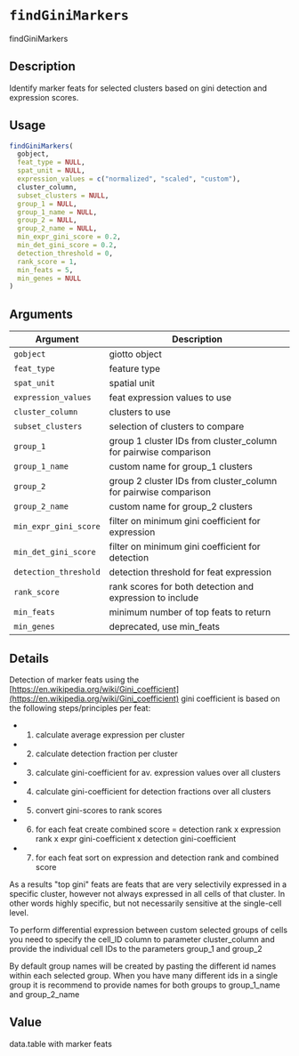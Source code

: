 # `findGiniMarkers`

findGiniMarkers


## Description

Identify marker feats for selected clusters based on gini detection and expression scores.


## Usage

```r
findGiniMarkers(
  gobject,
  feat_type = NULL,
  spat_unit = NULL,
  expression_values = c("normalized", "scaled", "custom"),
  cluster_column,
  subset_clusters = NULL,
  group_1 = NULL,
  group_1_name = NULL,
  group_2 = NULL,
  group_2_name = NULL,
  min_expr_gini_score = 0.2,
  min_det_gini_score = 0.2,
  detection_threshold = 0,
  rank_score = 1,
  min_feats = 5,
  min_genes = NULL
)
```


## Arguments

Argument      |Description
------------- |----------------
`gobject`     |     giotto object
`feat_type`     |     feature type
`spat_unit`     |     spatial unit
`expression_values`     |     feat expression values to use
`cluster_column`     |     clusters to use
`subset_clusters`     |     selection of clusters to compare
`group_1`     |     group 1 cluster IDs from cluster_column for pairwise comparison
`group_1_name`     |     custom name for group_1 clusters
`group_2`     |     group 2 cluster IDs from cluster_column for pairwise comparison
`group_2_name`     |     custom name for group_2 clusters
`min_expr_gini_score`     |     filter on minimum gini coefficient for expression
`min_det_gini_score`     |     filter on minimum gini coefficient for detection
`detection_threshold`     |     detection threshold for feat expression
`rank_score`     |     rank scores for both detection and expression to include
`min_feats`     |     minimum number of top feats to return
`min_genes`     |     deprecated, use min_feats


## Details

Detection of marker feats using the [https://en.wikipedia.org/wiki/Gini_coefficient](https://en.wikipedia.org/wiki/Gini_coefficient) gini 
 coefficient is based on the following steps/principles per feat:
   

*  1. calculate average expression per cluster   

*  2. calculate detection fraction per cluster   

*  3. calculate gini-coefficient for av. expression values over all clusters   

*  4. calculate gini-coefficient for detection fractions over all clusters   

*  5. convert gini-scores to rank scores   

*  6. for each feat create combined score = detection rank x expression rank x expr gini-coefficient x detection gini-coefficient   

*  7. for each feat sort on expression and detection rank and combined score  
 
 As a results "top gini" feats are feats that are very selectivily expressed in a specific cluster,
 however not always expressed in all cells of that cluster. In other words highly specific, but
 not necessarily sensitive at the single-cell level.
 
 To perform differential expression between custom selected groups of cells
 you need to specify the cell_ID column to parameter cluster_column 
 and provide the individual cell IDs to the parameters group_1 and group_2 
 
 By default group names will be created by pasting the different id names within each selected group.
 When you have many different ids in a single group
 it is recommend to provide names for both groups to group_1_name and group_2_name


## Value

data.table with marker feats


